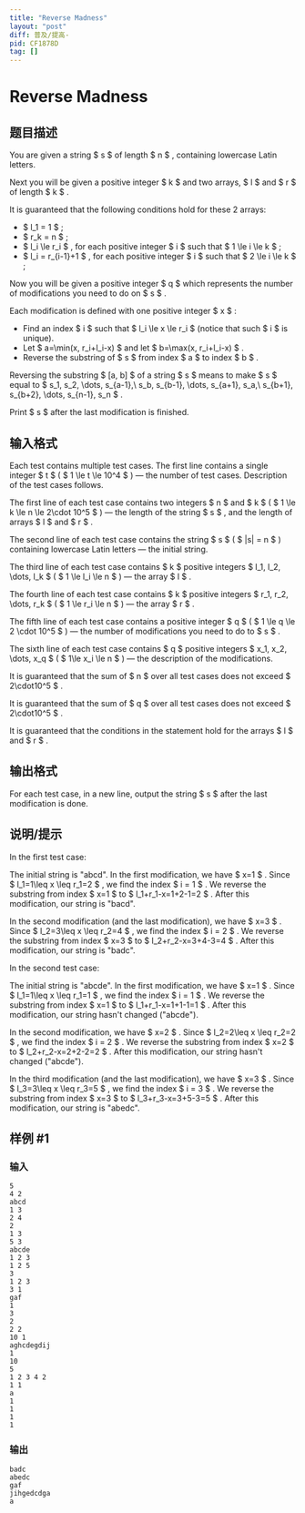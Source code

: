 ```yaml
---
title: "Reverse Madness"
layout: "post"
diff: 普及/提高-
pid: CF1878D
tag: []
---
```


# Reverse Madness

## 题目描述

You are given a string $ s $ of length $ n $ , containing lowercase Latin letters.

Next you will be given a positive integer $ k $ and two arrays, $ l $ and $ r $ of length $ k $ .

It is guaranteed that the following conditions hold for these 2 arrays:

- $ l_1 = 1 $ ;
- $ r_k = n $ ;
- $ l_i \le r_i $ , for each positive integer $ i $ such that $ 1 \le i \le k $ ;
- $ l_i = r_{i-1}+1 $ , for each positive integer $ i $ such that $ 2 \le i \le k $ ;

Now you will be given a positive integer $ q $ which represents the number of modifications you need to do on $ s $ .

Each modification is defined with one positive integer $ x $ :

- Find an index $ i $ such that $ l_i \le x \le r_i $ (notice that such $ i $ is unique).
- Let $ a=\min(x, r_i+l_i-x) $ and let $ b=\max(x, r_i+l_i-x) $ .
- Reverse the substring of $ s $ from index $ a $ to index $ b $ .

Reversing the substring $ [a, b] $ of a string $ s $ means to make $ s $ equal to $ s_1, s_2, \dots, s_{a-1},\ s_b, s_{b-1}, \dots, s_{a+1}, s_a,\ s_{b+1}, s_{b+2}, \dots, s_{n-1}, s_n $ .

Print $ s $ after the last modification is finished.

## 输入格式

Each test contains multiple test cases. The first line contains a single integer $ t $ ( $ 1 \le t \le 10^4 $ ) — the number of test cases. Description of the test cases follows.

The first line of each test case contains two integers $ n $ and $ k $ ( $ 1 \le k \le n \le 2\cdot 10^5 $ ) — the length of the string $ s $ , and the length of arrays $ l $ and $ r $ .

The second line of each test case contains the string $ s $ ( $  |s| = n $ ) containing lowercase Latin letters — the initial string.

The third line of each test case contains $ k $ positive integers $ l_1, l_2, \dots, l_k $ ( $ 1 \le l_i \le n $ ) — the array $ l $ .

The fourth line of each test case contains $ k $ positive integers $ r_1, r_2, \dots, r_k $ ( $ 1 \le r_i \le n $ ) — the array $ r $ .

The fifth line of each test case contains a positive integer $ q $ ( $ 1 \le q \le 2 \cdot 10^5  $ ) — the number of modifications you need to do to $ s $ .

The sixth line of each test case contains $ q $ positive integers $ x_1, x_2, \dots, x_q $ ( $ 1\le x_i \le n $ ) — the description of the modifications.

It is guaranteed that the sum of $ n $ over all test cases does not exceed $ 2\cdot10^5 $ .

It is guaranteed that the sum of $ q $ over all test cases does not exceed $ 2\cdot10^5 $ .

It is guaranteed that the conditions in the statement hold for the arrays $ l $ and $ r $ .

## 输出格式

For each test case, in a new line, output the string $ s $ after the last modification is done.

## 说明/提示

In the first test case:

The initial string is "abcd". In the first modification, we have $ x=1 $ . Since $ l_1=1\leq x \leq r_1=2 $ , we find the index $ i = 1 $ . We reverse the substring from index $ x=1 $ to $ l_1+r_1-x=1+2-1=2 $ . After this modification, our string is "bacd".

In the second modification (and the last modification), we have $ x=3 $ . Since $ l_2=3\leq x \leq r_2=4 $ , we find the index $ i = 2 $ . We reverse the substring from index $ x=3 $ to $ l_2+r_2-x=3+4-3=4 $ . After this modification, our string is "badc".

In the second test case:

The initial string is "abcde". In the first modification, we have $ x=1 $ . Since $ l_1=1\leq x \leq r_1=1 $ , we find the index $ i = 1 $ . We reverse the substring from index $ x=1 $ to $ l_1+r_1-x=1+1-1=1 $ . After this modification, our string hasn't changed ("abcde").

In the second modification, we have $ x=2 $ . Since $ l_2=2\leq x \leq r_2=2 $ , we find the index $ i = 2 $ . We reverse the substring from index $ x=2 $ to $ l_2+r_2-x=2+2-2=2 $ . After this modification, our string hasn't changed ("abcde").

In the third modification (and the last modification), we have $ x=3 $ . Since $ l_3=3\leq x \leq r_3=5 $ , we find the index $ i = 3 $ . We reverse the substring from index $ x=3 $ to $ l_3+r_3-x=3+5-3=5 $ . After this modification, our string is "abedc".

## 样例 #1

### 输入

```
5
4 2
abcd
1 3
2 4
2
1 3
5 3
abcde
1 2 3
1 2 5
3
1 2 3
3 1
gaf
1
3
2
2 2
10 1
aghcdegdij
1
10
5
1 2 3 4 2
1 1
a
1
1
1
1
```

### 输出

```
badc
abedc
gaf
jihgedcdga
a
```

